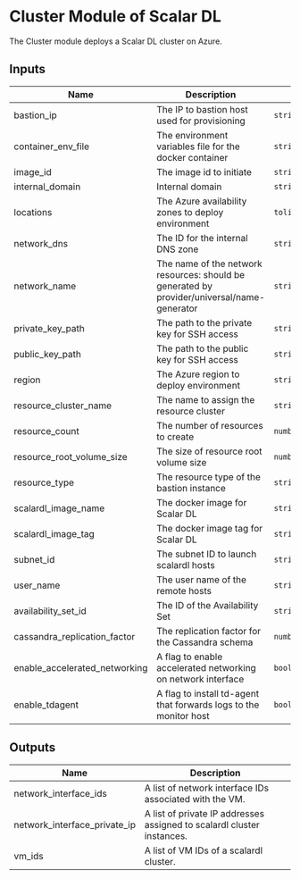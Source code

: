 # Cluster Module of Scalar DL
The Cluster module deploys a Scalar DL cluster on Azure.


<!-- BEGINNING OF PRE-COMMIT-TERRAFORM DOCS HOOK -->
## Inputs

| Name | Description | Type | Default | Required |
|------|-------------|------|---------|:--------:|
| bastion_ip | The IP to bastion host used for provisioning | `string` | n/a | yes |
| container_env_file | The environment variables file for the docker container | `string` | n/a | yes |
| image_id | The image id to initiate | `string` | n/a | yes |
| internal_domain | Internal domain | `string` | n/a | yes |
| locations | The Azure availability zones to deploy environment | `tolist(string)` | n/a | yes |
| network_dns | The ID for the internal DNS zone | `string` | n/a | yes |
| network_name | The name of the network resources: should be generated by provider/universal/name-generator | `string` | n/a | yes |
| private_key_path | The path to the private key for SSH access | `string` | n/a | yes |
| public_key_path | The path to the public key for SSH access | `string` | n/a | yes |
| region | The Azure region to deploy environment | `string` | n/a | yes |
| resource_cluster_name | The name to assign the resource cluster | `string` | n/a | yes |
| resource_count | The number of resources to create | `number` | n/a | yes |
| resource_root_volume_size | The size of resource root volume size | `number` | n/a | yes |
| resource_type | The resource type of the bastion instance | `string` | n/a | yes |
| scalardl_image_name | The docker image for Scalar DL | `string` | n/a | yes |
| scalardl_image_tag | The docker image tag for Scalar DL | `string` | n/a | yes |
| subnet_id | The subnet ID to launch scalardl hosts | `string` | n/a | yes |
| user_name | The user name of the remote hosts | `string` | n/a | yes |
| availability_set_id | The ID of the Availability Set | `string` | `""` | no |
| cassandra_replication_factor | The replication factor for the Cassandra schema | `number` | `3` | no |
| enable_accelerated_networking | A flag to enable accelerated networking on network interface | `bool` | `false` | no |
| enable_tdagent | A flag to install td-agent that forwards logs to the monitor host | `bool` | `true` | no |

## Outputs

| Name | Description |
|------|-------------|
| network_interface_ids | A list of network interface IDs associated with the VM. |
| network_interface_private_ip | A list of private IP addresses assigned to scalardl cluster instances. |
| vm_ids | A list of VM IDs of a scalardl cluster. |

<!-- END OF PRE-COMMIT-TERRAFORM DOCS HOOK -->
